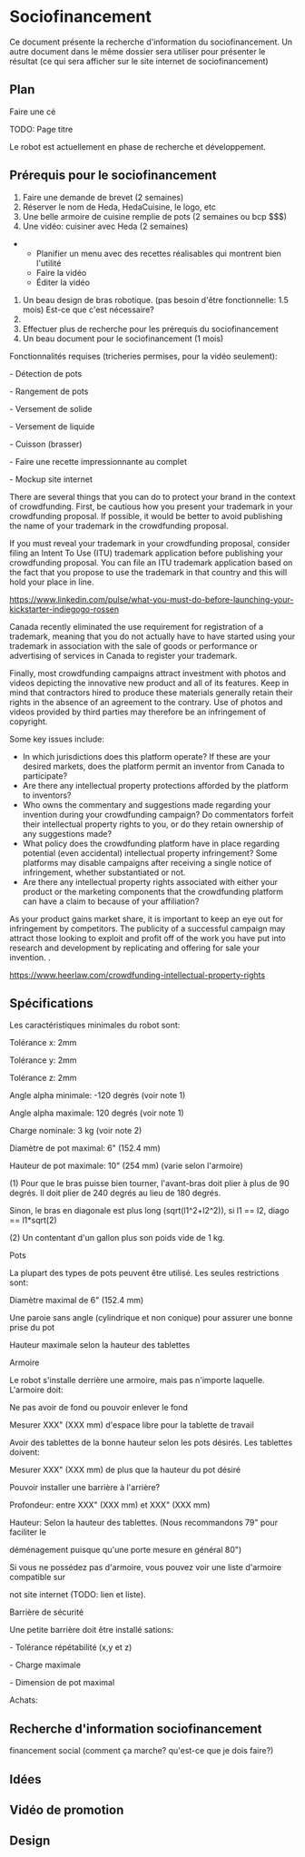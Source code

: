 Sociofinancement
================

Ce document présente la recherche d'information du sociofinancement. Un
autre document dans le même dossier sera utiliser pour présenter le
résultat (ce qui sera afficher sur le site internet de sociofinancement)

Plan
----

Faire une cé

TODO: Page titre

Le robot est actuellement en phase de recherche et développement.

Prérequis pour le sociofinancement
----------------------------------

1.  Faire une demande de brevet (2 semaines)
2.  Réserver le nom de Heda, HedaCuisine, le logo, etc
3.  Une belle armoire de cuisine remplie de pots (2 semaines ou bcp
    \$\$\$)
4.  Une vidéo: cuisiner avec Heda (2 semaines)

-   -   Planifier un menu avec des recettes réalisables qui montrent
        bien l\'utilité
    -   Faire la vidéo
    -   Éditer la vidéo

1.  Un beau design de bras robotique. (pas besoin d\'être fonctionnelle:
    1.5 mois) Est-ce que c\'est nécessaire?
2.  
3.  Effectuer plus de recherche pour les prérequis du sociofinancement
4.  Un beau document pour le sociofinancement (1 mois)

Fonctionnalités requises (tricheries permises, pour la vidéo seulement):

\- Détection de pots

\- Rangement de pots

\- Versement de solide

\- Versement de liquide

\- Cuisson (brasser)

\- Faire une recette impressionnante au complet

\- Mockup site internet

There are several things that you can do to protect your brand in the
context of crowdfunding. First, be cautious how you present your
trademark in your crowdfunding proposal. If possible, it would be better
to avoid publishing the name of your trademark in the crowdfunding
proposal.

If you must reveal your trademark in your crowdfunding proposal,
consider filing an Intent To Use (ITU) trademark application before
publishing your crowdfunding proposal. You can file an ITU trademark
application based on the fact that you propose to use the trademark in
that country and this will hold your place in line.

https://www.linkedin.com/pulse/what-you-must-do-before-launching-your-kickstarter-indiegogo-rossen

Canada recently eliminated the use requirement for registration of a
trademark, meaning that you do not actually have to have started using
your trademark in association with the sale of goods or performance or
advertising of services in Canada to register your trademark.

Finally, most crowdfunding campaigns attract investment with photos and
videos depicting the innovative new product and all of its features.
Keep in mind that contractors hired to produce these materials generally
retain their rights in the absence of an agreement to the contrary. Use
of photos and videos provided by third parties may therefore be an
infringement of copyright.

Some key issues include:

-   In which jurisdictions does this platform operate? If these are your
    desired markets, does the platform permit an inventor from Canada to
    participate?
-   Are there any intellectual property protections afforded by the
    platform to inventors?
-   Who owns the commentary and suggestions made regarding your
    invention during your crowdfunding campaign? Do commentators forfeit
    their intellectual property rights to you, or do they retain
    ownership of any suggestions made?
-   What policy does the crowdfunding platform have in place regarding
    potential (even accidental) intellectual property infringement? Some
    platforms may disable campaigns after receiving a single notice of
    infringement, whether substantiated or not.
-   Are there any intellectual property rights associated with either
    your product or the marketing components that the crowdfunding
    platform can have a claim to because of your affiliation?

As your product gains market share, it is important to keep an eye out
for infringement by competitors. The publicity of a successful campaign
may attract those looking to exploit and profit off of the work you have
put into research and development by replicating and offering for sale
your invention. .

https://www.heerlaw.com/crowdfunding-intellectual-property-rights

Spécifications
--------------

Les caractéristiques minimales du robot sont:

Tolérance x: 2mm

Tolérance y: 2mm

Tolérance z: 2mm

Angle alpha minimale: -120 degrés (voir note 1)

Angle alpha maximale: 120 degrés (voir note 1)

Charge nominale: 3 kg (voir note 2)

Diamètre de pot maximal: 6\" (152.4 mm)

Hauteur de pot maximale: 10\" (254 mm) (varie selon l\'armoire)

\(1) Pour que le bras puisse bien tourner, l\'avant-bras doit plier à
plus de 90 degrés. Il doit plier de 240 degrés au lieu de 180 degrés.

Sinon, le bras en diagonale est plus long (sqrt(l1\^2+l2\^2)), si l1 ==
l2, diago == l1\*sqrt(2)

\(2) Un contentant d\'un gallon plus son poids vide de 1 kg.

Pots

La plupart des types de pots peuvent être utilisé. Les seules
restrictions sont:

Diamètre maximal de 6\" (152.4 mm)

Une paroie sans angle (cylindrique et non conique) pour assurer une
bonne prise du pot

Hauteur maximale selon la hauteur des tablettes

Armoire

Le robot s\'installe derrière une armoire, mais pas n\'importe laquelle.
L\'armoire doit:

Ne pas avoir de fond ou pouvoir enlever le fond

Mesurer XXX\" (XXX mm) d\'espace libre pour la tablette de travail

Avoir des tablettes de la bonne hauteur selon les pots désirés. Les
tablettes doivent:

Mesurer XXX\" (XXX mm) de plus que la hauteur du pot désiré

Pouvoir installer une barrière à l\'arrière?

Profondeur: entre XXX\" (XXX mm) et XXX\" (XXX mm)

Hauteur: Selon la hauteur des tablettes. (Nous recommandons 79\" pour
faciliter le

déménagement puisque qu\'une porte mesure en général 80\")

Si vous ne possédez pas d\'armoire, vous pouvez voir une liste
d\'armoire compatible sur

not site internet (TODO: lien et liste).

Barrière de sécurité

Une petite barrière doit être installé sations:

\- Tolérance répétabilité (x,y et z)

\- Charge maximale

\- Dimension de pot maximal

Achats:

Recherche d'information sociofinancement
----------------------------------------

financement social (comment ça marche? qu\'est-ce que je dois faire?)

Idées
-----

Vidéo de promotion
------------------

Design
------
